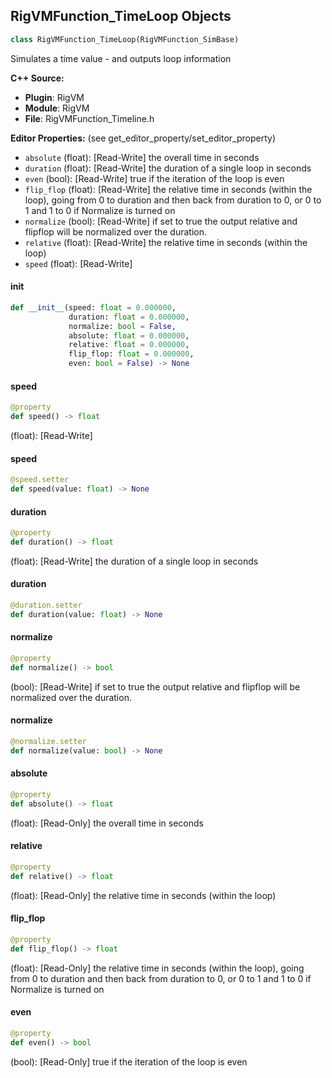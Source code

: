 ## RigVMFunction_TimeLoop Objects

```python
class RigVMFunction_TimeLoop(RigVMFunction_SimBase)
```

Simulates a time value - and outputs loop information

**C++ Source:**

- **Plugin**: RigVM
- **Module**: RigVM
- **File**: RigVMFunction_Timeline.h

**Editor Properties:** (see get_editor_property/set_editor_property)

- ``absolute`` (float):  [Read-Write] the overall time in seconds
- ``duration`` (float):  [Read-Write] the duration of a single loop in seconds
- ``even`` (bool):  [Read-Write] true if the iteration of the loop is even
- ``flip_flop`` (float):  [Read-Write] the relative time in seconds (within the loop),
  going from 0 to duration and then back from duration to 0,
  or 0 to 1 and 1 to 0 if Normalize is turned on
- ``normalize`` (bool):  [Read-Write] if set to true the output relative and flipflop
  will be normalized over the duration.
- ``relative`` (float):  [Read-Write] the relative time in seconds (within the loop)
- ``speed`` (float):  [Read-Write]

<a id="unreal.RigVMFunction_TimeLoop.__init__"></a>

#### __init__

```python
def __init__(speed: float = 0.000000,
             duration: float = 0.000000,
             normalize: bool = False,
             absolute: float = 0.000000,
             relative: float = 0.000000,
             flip_flop: float = 0.000000,
             even: bool = False) -> None
```

<a id="unreal.RigVMFunction_TimeLoop.speed"></a>

#### speed

```python
@property
def speed() -> float
```

(float):  [Read-Write]

<a id="unreal.RigVMFunction_TimeLoop.speed"></a>

#### speed

```python
@speed.setter
def speed(value: float) -> None
```

<a id="unreal.RigVMFunction_TimeLoop.duration"></a>

#### duration

```python
@property
def duration() -> float
```

(float):  [Read-Write] the duration of a single loop in seconds

<a id="unreal.RigVMFunction_TimeLoop.duration"></a>

#### duration

```python
@duration.setter
def duration(value: float) -> None
```

<a id="unreal.RigVMFunction_TimeLoop.normalize"></a>

#### normalize

```python
@property
def normalize() -> bool
```

(bool):  [Read-Write] if set to true the output relative and flipflop
will be normalized over the duration.

<a id="unreal.RigVMFunction_TimeLoop.normalize"></a>

#### normalize

```python
@normalize.setter
def normalize(value: bool) -> None
```

<a id="unreal.RigVMFunction_TimeLoop.absolute"></a>

#### absolute

```python
@property
def absolute() -> float
```

(float):  [Read-Only] the overall time in seconds

<a id="unreal.RigVMFunction_TimeLoop.relative"></a>

#### relative

```python
@property
def relative() -> float
```

(float):  [Read-Only] the relative time in seconds (within the loop)

<a id="unreal.RigVMFunction_TimeLoop.flip_flop"></a>

#### flip_flop

```python
@property
def flip_flop() -> float
```

(float):  [Read-Only] the relative time in seconds (within the loop),
going from 0 to duration and then back from duration to 0,
or 0 to 1 and 1 to 0 if Normalize is turned on

<a id="unreal.RigVMFunction_TimeLoop.even"></a>

#### even

```python
@property
def even() -> bool
```

(bool):  [Read-Only] true if the iteration of the loop is even

<a id="unreal.RigUnit_TimeLoop"></a>